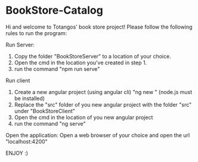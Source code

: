 # BookStore-Catalog

Hi and welcome to Totangos' book store project!
Please follow the following rules to run the program:

Run Server:
1) Copy the folder "BookStoreServer" to a location of your choice.
2) Open the cmd in the location you've created in step 1.
3) run the command "npm run serve"

Run client
1) Create a new angular project (using angular cli) "ng new <app name>" (node.js must be installed)
2) Replace the "src" folder of you new angular project with the folder "src" under "BookStoreClient"
3) Open the cmd in the location of you new angular project
4) run the command "ng serve"

Open the application:
Open a web browser of your choice and open the url "localhost:4200"

ENJOY :)